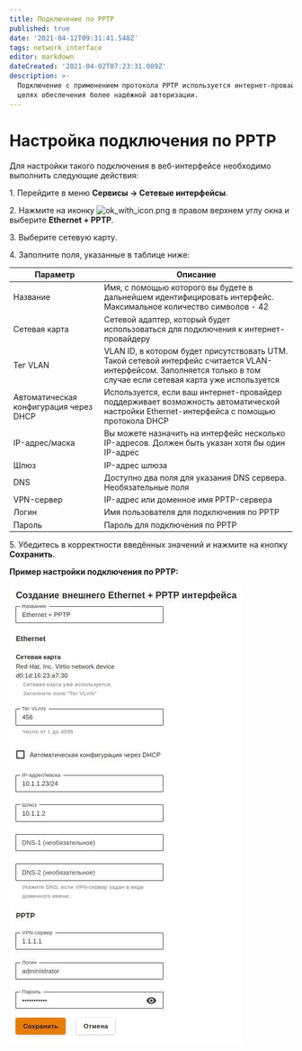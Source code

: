 ```yaml
---
title: Подключение по PPTP
published: true
date: '2021-04-12T09:31:41.548Z'
tags: network_interface
editor: markdown
dateCreated: '2021-04-02T07:23:31.089Z'
description: >-
  Подключение с применением протокола PPTP используется интернет-провайдерами в
  целях обеспечения более надёжной авторизации.
---
```


# Настройка подключения по PPTP

Для настройки такого подключения в веб-интерфейсе необходимо выполнить следующие действия:

1\. Перейдите в меню **Сервисы -> Сетевые интерфейсы**.

2\. Нажмите на иконку ![ok\_with\_icon.png](<../../.gitbook/assets/ok\_with\_icon (3) (3) (3) (6) (6) (5) (10) (21).png>) в правом верхнем углу окна и выберите **Ethernet + PPTP**.

3\. Выберите сетевую карту.

4\. Заполните поля, указанные в таблице ниже:

| Параметр                               | Описание                                                                                                                                                             |
| -------------------------------------- | -------------------------------------------------------------------------------------------------------------------------------------------------------------------- |
| Название                               | Имя, с помощью которого вы будете в дальнейшем идентифицировать интерфейс. Максимальное количество символов - 42                                                     |
| Сетевая карта                          | Сетевой адаптер, который будет использоваться для подключения к интернет-провайдеру                                                                                  |
| Тег VLAN                               | VLAN ID, в котором будет присутствовать UTM. Такой сетевой интерфейс считается VLAN-интерфейсом. Заполняется только в том случае если сетевая карта уже используется |
| Автоматическая конфигурация через DHCP | Используется, если ваш интернет-провайдер поддерживает возможность автоматической настройки Ethernet-интерфейса с помощью протокола DHCP                             |
| IP-адрес/маска                         | Вы можете назначить на интерфейс несколько IP-адресов. Должен быть указан хотя бы один IP-адрес                                                                      |
| Шлюз                                   | IP-адрес шлюза                                                                                                                                                       |
| DNS                                    | Доступно два поля для указания DNS сервера. Необязательные поля                                                                                                      |
| VPN-сервер                             | IP-адрес или доменное имя PPTP-сервера                                                                                                                               |
| Логин                                  | Имя пользователя для подключения по PPTP                                                                                                                             |
| Пароль                                 | Пароль для подключения по PPTP                                                                                                                                       |

5\. Убедитесь в корректности введённых значений и нажмите на кнопку **Сохранить**.

**Пример настройки подключения по PPTP:**

![](../../.gitbook/assets/ethernet+pptp.jpg)
